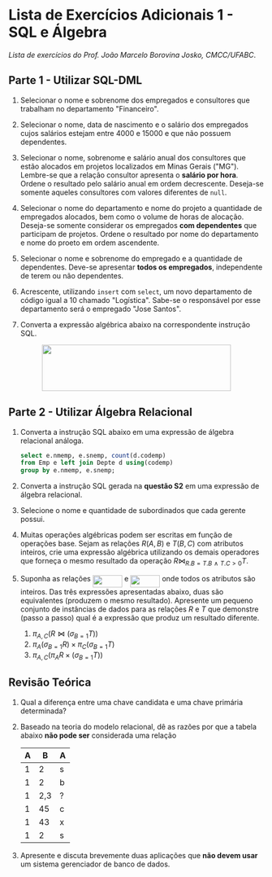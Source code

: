 # Lista de Exercícios Adicionais 1 - SQL e Álgebra
*Lista de exercícios do Prof. João Marcelo Borovina Josko, CMCC/UFABC*.

## Parte 1 - Utilizar SQL-DML

1. Selecionar o nome e sobrenome dos empregados e consultores
   que trabalham no departamento "Financeiro".

2. Selecionar o nome, data de nascimento e o salário dos
   empregados cujos salários estejam entre 4000 e 15000
   e que não possuem dependentes.

3. Selecionar o nome, sobrenome e salário anual dos consultores
   que estão alocados em projetos localizados em Minas Gerais
   ("MG"). Lembre-se que a relação consultor apresenta o
   **salário por hora**. Ordene o resultado pelo salário
   anual em ordem decrescente. Deseja-se somente aqueles
   consultores com valores diferentes de `null`.

4. Selecionar o nome do departamento e nome do projeto a quantidade
   de empregados alocados, bem como o volume de horas de alocação.
   Deseja-se somente considerar os empregados **com dependentes**
   que participam de projetos. Ordene o resultado por
   nome do departamento e nome do proeto em ordem ascendente.

5. Selecionar o nome e sobrenome do empregado e a quantidade
   de dependentes. Deve-se apresentar **todos os empregados**,
   independente de terem ou não dependentes.

6. Acrescente, utilizando `insert` com `select`, um novo
   departamento de código igual a 10 chamado "Logística".
   Sabe-se o responsável por esse departamento será o
   empregado "Jose Santos".

7. Converta a expressão algébrica abaixo na correspondente
   instrução SQL.

<p align="center"><img src="https://rawgit.com/alessandrojean/BD-2018.3/master/lists/list-01/svgs/1157da940d9dc4492941d955f24f528a.svg?invert_in_darkmode" align=middle width=371.9958pt height=91.004595pt/></p>

## Parte 2 - Utilizar Álgebra Relacional

1. Converta a instrução SQL abaixo em uma expressão de álgebra
   relacional análoga.

   ```sql
   select e.nmemp, e.snemp, count(d.codemp)
   from Emp e left join Depte d using(codemp)
   group by e.nmemp, e.snemp;
   ```

2. Converta a instrução SQL gerada na **questão S2** em uma
   expressão de álgebra relacional.

3. Selecione o nome e quantidade de subordinados que cada
   gerente possui.

4. Muitas operações algébricas podem ser escritas em função de
   operações base. Sejam as relações $R(A, B)$ e $T(B, C)$
   com atributos inteiros, crie uma expressão algébrica
   utilizando os demais operadores que forneça o mesmo
   resultado da operação
   $R \bowtie_{R.B=T.B\,\, \wedge  \,\, T.C > 0}T$.

5. Suponha as relações <img src="https://rawgit.com/alessandrojean/BD-2018.3/master/lists/list-01/svgs/066c9e252ff9c0e5310f7e1182a6ac99.svg?invert_in_darkmode" align=middle width=58.322055000000006pt height=24.65759999999998pt/> e <img src="https://rawgit.com/alessandrojean/BD-2018.3/master/lists/list-01/svgs/ff9ad578f2f011465587866a58650b28.svg?invert_in_darkmode" align=middle width=58.198800000000006pt height=24.65759999999998pt/> onde todos os
   atributos são inteiros. Das três expressões
   apresentadas abaixo, duas são equivalentes (produzem o
   mesmo resultado). Apresente um pequeno conjunto de
   instâncias de dados para as relações $R$ e $T$ que demonstre
   (passo a passo) qual é a expressão que produz um resultado
   diferente.

   1. $\pi_{A,C}(R \bowtie (\sigma_{B=1}T))$
   2. $\pi_{A}(\sigma_{B=1} R) \times \pi_{C}(\sigma_{B=1} T)$
   3. $\pi_{A,C}(\pi_A R \times (\sigma_{B=1} T))$

## Revisão Teórica

1. Qual a diferença entre uma chave candidata e uma chave
   primária determinada?

2. Baseado na teoria do modelo relacional, dê as razões
   por que a tabela abaixo **não pode ser** considerada 
   uma relação

   | A | B   | A |
   | - | --- | - |
   | 1 | 2   | s |
   | 1 | 2   | b |
   | 1 | 2,3 | ? |
   | 1 | 45  | c |
   | 1 | 43  | x |
   | 1 | 2   | s |

3. Apresente e discuta brevemente duas aplicações que 
   **não devem usar** um sistema gerenciador de banco
   de dados.